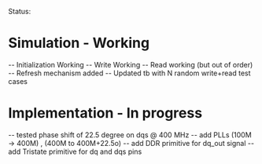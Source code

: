 Status: 
# Simulation - Working
-- Initialization Working
-- Write Working
-- Read working (but out of order)
-- Refresh mechanism added
-- Updated tb with N random write+read test cases


# Implementation - In progress
-- tested phase shift of 22.5 degree on dqs @ 400 MHz
-- add PLLs (100M -> 400M) , (400M to 400M+22.5o)
-- add DDR primitive for dq_out signal
-- add Tristate primitive for dq and dqs pins
